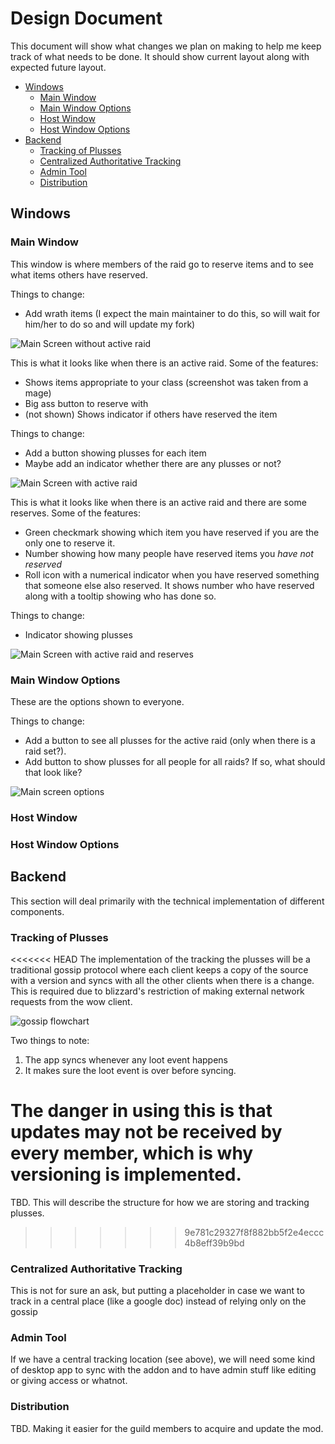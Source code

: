# Design Document

This document will show what changes we plan on making to help me keep track of what needs to be done. It should show current layout along with expected future layout.

- [Windows](#windows)
  - [Main Window](#main-window)
  - [Main Window Options](#main-window-options)
  - [Host Window](#host-window)
  - [Host Window Options](#host-window-options)
- [Backend](#backend)
  - [Tracking of Plusses](#tracking-of-plusses)
  - [Centralized Authoritative Tracking](#centralized-authoritative-tracking)
  - [Admin Tool](#admin-tool)
  - [Distribution](#distribution)

## Windows

### Main Window
This window is where members of the raid go to reserve items and to see what items others have reserved.

Things to change:
- Add wrath items (I expect the main maintainer to do this, so will wait for him/her to do so and will update my fork)

![Main Screen without active raid](pictures/main_screen.png)

This is what it looks like when there is an active raid. Some of the features:
- Shows items appropriate to your class (screenshot was taken from a mage)
- Big ass button to reserve with
- (not shown) Shows indicator if others have reserved the item

Things to change:
- Add a button showing plusses for each item
- Maybe add an indicator whether there are any plusses or not?

![Main Screen with active raid](pictures/main_screen_active.png)

This is what it looks like when there is an active raid and there are some reserves. Some of the features:
- Green checkmark showing which item you have reserved if you are the only one to reserve it.
- Number showing how many people have reserved items you _have not reserved_
- Roll icon with a numerical indicator when you have reserved something that someone else also reserved. It shows number who have reserved along with a tooltip showing who has done so.

Things to change:
- Indicator showing plusses

![Main Screen with active raid and reserves](pictures/all_reserves.png)

### Main Window Options
These are the options shown to everyone.

Things to change:
- Add a button to see all plusses for the active raid (only when there is a raid set?).
- Add button to show plusses for all people for all raids? If so, what should that look like?

![Main screen options](pictures/main_screen_options.png)

### Host Window

### Host Window Options

## Backend
This section will deal primarily with the technical implementation of different components.

### Tracking of Plusses
<<<<<<< HEAD
The implementation of the tracking the plusses will be a traditional gossip protocol where each client keeps a copy of the source with a version and syncs with all the other clients when there is a change.
This is required due to blizzard's restriction of making external network requests from the wow client.
<!---
This is the source for the flowchart used in https://flowchart.js.org/ 

j=>start: RL Starts Raid
k=>operation: Kill Boss
r=>condition: You reserved loot?
roll=>condition: Roll?
ap=>operation: Add plusses
rp=>operation: Remove plusses
s=>parallel: Sync with raid members
win=>condition: Win?
g=>operation: Get data from other raid members
v=>operation: Update loot sheet version
i=>operation: Update raid data (in memory)
w=>operation: Write raid data to file (on computer)
send=>operation: Send update to other raid members
resolution=>inputoutput: Wait for loot resolution
uv=>condition: Updated version?

j(right)->s
s(path1)->uv
s(path2@sync, right)->g->i->v->w
uv(no)->k
uv(yes)->send
send->k
k->r
r(no)->k
r(yes)->roll
roll(no)->ap
roll(yes)->win
win(yes)->rp
win(no)->ap
ap->resolution
rp->resolution
resolution(left)->s
-->
![gossip flowchart](pictures/gossip_flow.png)

Two things to note:
1. The app syncs whenever any loot event happens
2. It makes sure the loot event is over before syncing.

The danger in using this is that updates may not be received by every member, which is why versioning is implemented.
=======
TBD. This will describe the structure for how we are storing and tracking plusses.
>>>>>>> 9e781c29327f8f882bb5f2e4eccc4b8eff39b9bd

### Centralized Authoritative Tracking
This is not for sure an ask, but putting a placeholder in case we want to track in a central place (like a google doc) instead of relying only on the gossip

### Admin Tool
If we have a central tracking location (see above), we will need some kind of desktop app to sync with the addon and to have admin stuff like editing or giving access or whatnot.

### Distribution
TBD. Making it easier for the guild members to acquire and update the mod.